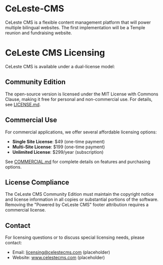 # CeLeste-CMS

CeLeste CMS is a flexible content management platform that will power multiple bilingual websites. The first implementation will be a Temple reunion and fundraising website.


# CeLeste CMS Licensing

CeLeste CMS is available under a dual-license model:

## Community Edition
The open-source version is licensed under the MIT License with Commons Clause, making it free for personal and non-commercial use. For details, see [LICENSE.md](LICENSE.md).

## Commercial Use
For commercial applications, we offer several affordable licensing options:

- **Single Site License**: $49 (one-time payment)
- **Multi-Site License**: $199 (one-time payment)
- **Unlimited License**: $299/year (subscription)

See [COMMERCIAL.md](COMMERCIAL.md) for complete details on features and purchasing options.

## License Compliance

The CeLeste CMS Community Edition must maintain the copyright notice and license information in all copies or substantial portions of the software. Removing the "Powered by CeLeste CMS" footer attribution requires a commercial license.

## Contact

For licensing questions or to discuss special licensing needs, please contact:
- Email: licensing@celestecms.com (placeholder)
- Website: www.celestecms.com (placeholder)
